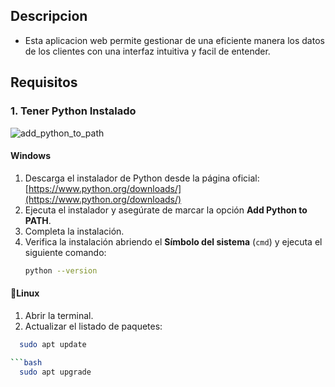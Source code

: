 ## Descripcion
- Esta aplicacion web permite gestionar de una eficiente manera los datos de los clientes con una interfaz intuitiva y facil de entender.

## Requisitos
### 1. Tener Python Instalado
![add_python_to_path](https://www.python.org/static/img/python-logo.png)
#### Windows
  1. Descarga el instalador de Python desde la página oficial: [https://www.python.org/downloads/](https://www.python.org/downloads/)
  2. Ejecuta el instalador y asegúrate de marcar la opción **Add Python to PATH**.
  3. Completa la instalación.
  4. Verifica la instalación abriendo el **Símbolo del sistema** (`cmd`) y ejecuta el siguiente comando:
     ```bash
     python --version
#### 🐧Linux 
  1. Abrir la terminal.
  2. Actualizar el listado de paquetes:
  ```bash
    sudo apt update

  ```bash
    sudo apt upgrade

    
